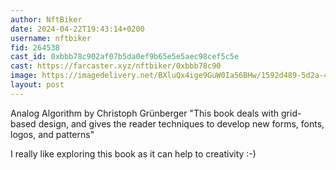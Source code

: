 ```yaml
---
author: NftBiker
date: 2024-04-22T19:43:14+0200
username: nftbiker
fid: 264538
cast_id: 0xbbb78c902af07b5da0ef9b65e5e5aec98cef5c5e
cast: https://farcaster.xyz/nftbiker/0xbbb78c90
image: https://imagedelivery.net/BXluQx4ige9GuW0Ia56BHw/1592d489-5d2a-4fb4-7eee-8f9aa5aeee00/original
layout: post
---
```


Analog Algorithm by Christoph Grünberger
"This book deals with grid-based design, and gives the reader techniques to develop new forms, fonts, logos, and patterns"

I really like exploring this book as it can help to creativity :-)

<img src='https://imagedelivery.net/BXluQx4ige9GuW0Ia56BHw/1592d489-5d2a-4fb4-7eee-8f9aa5aeee00/original' alt='' referrerpolicy='no-referrer'/>
<img src='https://imagedelivery.net/BXluQx4ige9GuW0Ia56BHw/321427ed-35b5-4ed3-d1a2-9b8c3d18d400/original' alt='' referrerpolicy='no-referrer'/>
